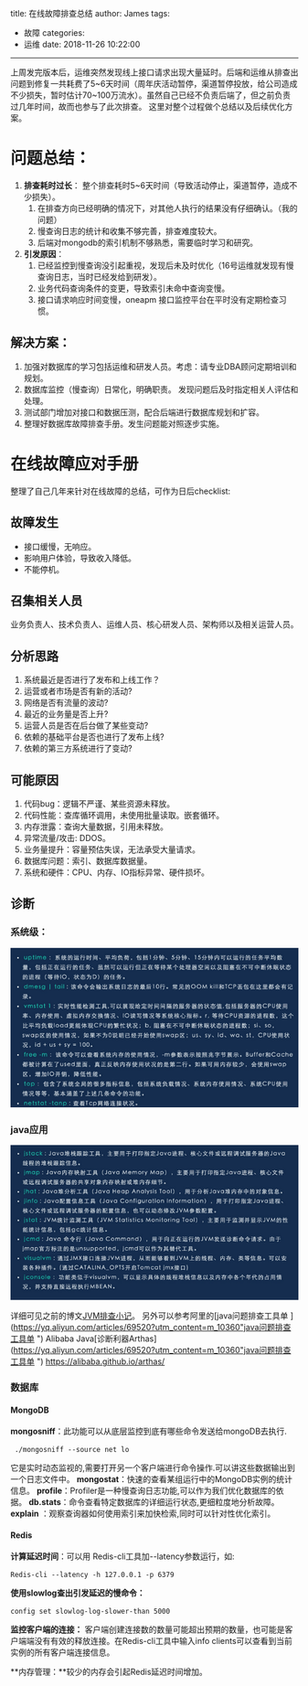 title: 在线故障排查总结
author: James
tags:
  - 故障
categories:
  - 运维
date: 2018-11-26 10:22:00

---

上周发完版本后，运维突然发现线上接口请求出现大量延时。后端和运维从排查出问题到修复一共耗费了5~6天时间（周年庆活动暂停，渠道暂停投放，给公司造成不少损失，暂时估计70~100万流水）。虽然自己已经不负责后端了，但之前负责过几年时间，故而也参与了此次排查。 这里对整个过程做个总结以及后续优化方案。

<!-- more  -->

# 问题总结：

1. **排查耗时过长**： 整个排查耗时5~6天时间（导致活动停止，渠道暂停，造成不少损失）。
   1. 在排查方向已经明确的情况下，对其他人执行的结果没有仔细确认。（我的问题）
   2. 慢查询日志的统计和收集不够完善，排查难度较大。
   3. 后端对mongodb的索引机制不够熟悉，需要临时学习和研究。
2. **引发原因**：
   1. 已经监控到慢查询没引起重视，发现后未及时优化（16号运维就发现有慢查询日志，当时已经发给到研发）。
   2. 业务代码查询条件的变更，导致索引未命中查询变慢。
   3. 接口请求响应时间变慢，oneapm 接口监控平台在平时没有定期检查习惯。

## 解决方案：

1. 加强对数据库的学习包括运维和研发人员。考虑：请专业DBA顾问定期培训和规划。
2. 数据库监控（慢查询）日常化，明确职责。 发现问题后及时指定相关人评估和处理。
3. 测试部门增加对接口和数据压测，配合后端进行数据库规划和扩容。
4. 整理好数据库故障排查手册。发生问题能对照逐步实施。



# 在线故障应对手册

整理了自己几年来针对在线故障的总结，可作为日后checklist:

## 故障发生

- 接口缓慢，无响应。
- 影响用户体验，导致收入降低。
- 不能停机。

## 召集相关人员

业务负责人、技术负责人、运维人员、核心研发人员、架构师以及相关运营人员。

## 分析思路

1. 系统最近是否进行了发布和上线工作？
2. 运营或者市场是否有新的活动?
3. 网络是否有流量的波动?
4. 最近的业务量是否上升?
5. 运营人员是否在后台做了某些变动?
6. 依赖的基础平台是否也进行了发布上线?
7. 依赖的第三方系统进行了变动?

## 可能原因

1. 代码bug：逻辑不严谨、某些资源未释放。
2. 代码性能：查库循环调用，未使用批量读取。嵌套循环。
3. 内存泄露：查询大量数据，引用未释放。
4. 异常流量/攻击: DDOS。
5. 业务量提升：容量预估失误，无法承受大量请求。
6. 数据库问题：索引、数据库数据量。
7. 系统和硬件：CPU、内存、IO指标异常、硬件损坏。

## 诊断

### 系统级：

![](/images/pro_trouble/sys.png)

### java应用

![](/images/pro_trouble/java.png)

详细可见之前的博文[JVM排查小记](http://jiaoblog.cn/Java/JVM%E6%8E%92%E6%9F%A5%E5%B0%8F%E8%AE%B0// "JVM排查小记")。 另外可以参考阿里的[java问题排查工具单 ](https://yq.aliyun.com/articles/69520?utm_content=m_10360"java问题排查工具单 ")
Alibaba Java[诊断利器Arthas](https://yq.aliyun.com/articles/69520?utm_content=m_10360"java问题排查工具单 ")
 https://alibaba.github.io/arthas/

### 数据库

#### **MongoDB**

**mongosniff**：此功能可以从底层监控到底有哪些命令发送给mongoDB去执行.

```shell
 ./mongosniff --source net lo 
```
它是实时动态监视的,需要打开另一个客户端进行命令操作.可以讲这些数据输出到一个日志文件中。
**mongostat**：快速的查看某组运行中的MongoDB实例的统计信息。
**profile**：Profiler是一种慢查询日志功能,可以作为我们优化数据库的依据。
**db.stats**：命令查看特定数据库的详细运行状态,更细粒度地分析故障。
**explain** ：观察查询器如何使用索引来加快检索,同时可以针对性优化索引。

#### Redis

**计算延迟时间**：可以用	Redis-cli工具加--latency参数运行，如:

```shell
Redis-cli --latency -h 127.0.0.1 -p 6379
```

**使用slowlog查出引发延迟的慢命令：**

```shell
config set slowlog-log-slower-than 5000
```

**监控客户端的连接：** 客户端创建连接数的数量可能超出预期的数量，也可能是客户端端没有有效的释放连接。在Redis-cli工具中输入info clients可以查看到当前实例的所有客户端连接信息。

**内存管理：**较少的内存会引起Redis延迟时间增加。




